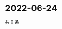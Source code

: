 # 2022-06-24

共 0 条

<!-- BEGIN WEIBO -->
<!-- 最后更新时间 Fri Jun 24 2022 13:20:28 GMT+0800 (China Standard Time) -->

<!-- END WEIBO -->
